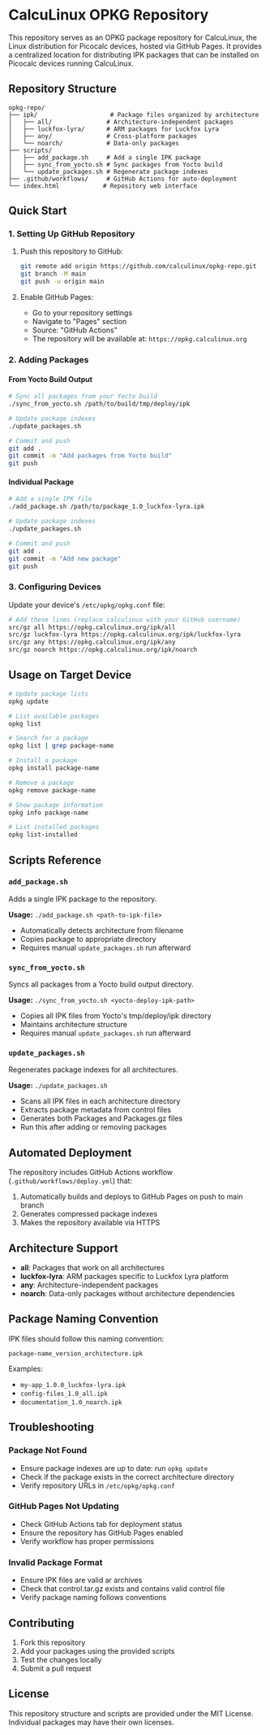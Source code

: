 # CalcuLinux OPKG Repository

This repository serves as an OPKG package repository for CalcuLinux, the Linux distribution for Picocalc devices, hosted via GitHub Pages. It provides a centralized location for distributing IPK packages that can be installed on Picocalc devices running CalcuLinux.

## Repository Structure

```
opkg-repo/
├── ipk/                    # Package files organized by architecture
│   ├── all/               # Architecture-independent packages
│   ├── luckfox-lyra/      # ARM packages for Luckfox Lyra
│   ├── any/               # Cross-platform packages
│   └── noarch/            # Data-only packages
├── scripts/
│   ├── add_package.sh     # Add a single IPK package
│   ├── sync_from_yocto.sh # Sync packages from Yocto build
│   └── update_packages.sh # Regenerate package indexes
├── .github/workflows/     # GitHub Actions for auto-deployment
└── index.html            # Repository web interface
```

## Quick Start

### 1. Setting Up GitHub Repository

1. Push this repository to GitHub:
   ```bash
   git remote add origin https://github.com/calculinux/opkg-repo.git
   git branch -M main
   git push -u origin main
   ```

2. Enable GitHub Pages:
   - Go to your repository settings
   - Navigate to "Pages" section
   - Source: "GitHub Actions"
   - The repository will be available at: `https://opkg.calculinux.org`

### 2. Adding Packages

#### From Yocto Build Output
```bash
# Sync all packages from your Yocto build
./sync_from_yocto.sh /path/to/build/tmp/deploy/ipk

# Update package indexes
./update_packages.sh

# Commit and push
git add .
git commit -m "Add packages from Yocto build"
git push
```

#### Individual Package
```bash
# Add a single IPK file
./add_package.sh /path/to/package_1.0_luckfox-lyra.ipk

# Update package indexes
./update_packages.sh

# Commit and push
git add .
git commit -m "Add new package"
git push
```

### 3. Configuring Devices

Update your device's `/etc/opkg/opkg.conf` file:

```bash
# Add these lines (replace calculinux with your GitHub username)
src/gz all https://opkg.calculinux.org/ipk/all
src/gz luckfox-lyra https://opkg.calculinux.org/ipk/luckfox-lyra
src/gz any https://opkg.calculinux.org/ipk/any
src/gz noarch https://opkg.calculinux.org/ipk/noarch
```

## Usage on Target Device

```bash
# Update package lists
opkg update

# List available packages
opkg list

# Search for a package
opkg list | grep package-name

# Install a package
opkg install package-name

# Remove a package
opkg remove package-name

# Show package information
opkg info package-name

# List installed packages
opkg list-installed
```

## Scripts Reference

### `add_package.sh`
Adds a single IPK package to the repository.

**Usage:** `./add_package.sh <path-to-ipk-file>`

- Automatically detects architecture from filename
- Copies package to appropriate directory
- Requires manual `update_packages.sh` run afterward

### `sync_from_yocto.sh`
Syncs all packages from a Yocto build output directory.

**Usage:** `./sync_from_yocto.sh <yocto-deploy-ipk-path>`

- Copies all IPK files from Yocto's tmp/deploy/ipk directory
- Maintains architecture structure
- Requires manual `update_packages.sh` run afterward

### `update_packages.sh`
Regenerates package indexes for all architectures.

**Usage:** `./update_packages.sh`

- Scans all IPK files in each architecture directory
- Extracts package metadata from control files
- Generates both Packages and Packages.gz files
- Run this after adding or removing packages

## Automated Deployment

The repository includes GitHub Actions workflow (`.github/workflows/deploy.yml`) that:

1. Automatically builds and deploys to GitHub Pages on push to main branch
2. Generates compressed package indexes
3. Makes the repository available via HTTPS

## Architecture Support

- **all**: Packages that work on all architectures
- **luckfox-lyra**: ARM packages specific to Luckfox Lyra platform
- **any**: Architecture-independent packages
- **noarch**: Data-only packages without architecture dependencies

## Package Naming Convention

IPK files should follow this naming convention:
```
package-name_version_architecture.ipk
```

Examples:
- `my-app_1.0.0_luckfox-lyra.ipk`
- `config-files_1.0_all.ipk`
- `documentation_1.0_noarch.ipk`

## Troubleshooting

### Package Not Found
- Ensure package indexes are up to date: run `opkg update`
- Check if the package exists in the correct architecture directory
- Verify repository URLs in `/etc/opkg/opkg.conf`

### GitHub Pages Not Updating
- Check GitHub Actions tab for deployment status
- Ensure the repository has GitHub Pages enabled
- Verify workflow has proper permissions

### Invalid Package Format
- Ensure IPK files are valid ar archives
- Check that control.tar.gz exists and contains valid control file
- Verify package naming follows conventions

## Contributing

1. Fork this repository
2. Add your packages using the provided scripts
3. Test the changes locally
4. Submit a pull request

## License

This repository structure and scripts are provided under the MIT License. Individual packages may have their own licenses.